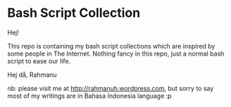 # Bash Script Collection

Hej!

This repo is containing my bash script collections which are inspired by some people in The Internet.
Nothing fancy in this repo, just a normal bash script to ease our life.

Hej då,
Rahmanu

nb: please visit me at http://rahmanuh.wordpress.com, but sorry to say most of my writings are in Bahasa Indonesia language :p
